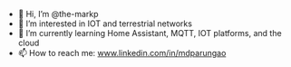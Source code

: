 - 👋 Hi, I’m @the-markp
- 👀 I’m interested in IOT and terrestrial networks
- 🌱 I’m currently learning Home Assistant, MQTT, IOT platforms, and the cloud
- 📫 How to reach me: www.linkedin.com/in/mdparungao

<!---
the-markp/the-markp is a ✨ special ✨ repository because its `README.md` (this file) appears on your GitHub profile.
You can click the Preview link to take a look at your changes.
--->
